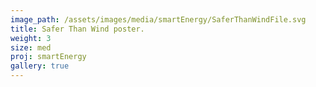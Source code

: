 ```yaml
---
image_path: /assets/images/media/smartEnergy/SaferThanWindFile.svg
title: Safer Than Wind poster.
weight: 3
size: med
proj: smartEnergy
gallery: true
---
```

